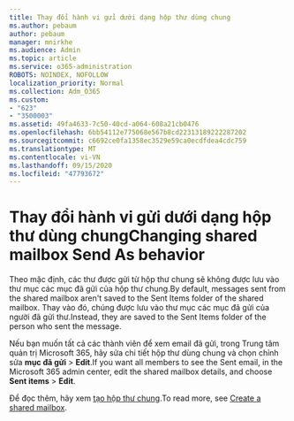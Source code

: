 ```yaml
---
title: Thay đổi hành vi gửi dưới dạng hộp thư dùng chung
ms.author: pebaum
author: pebaum
manager: mnirkhe
ms.audience: Admin
ms.topic: article
ms.service: o365-administration
ROBOTS: NOINDEX, NOFOLLOW
localization_priority: Normal
ms.collection: Adm_O365
ms.custom:
- "623"
- "3500003"
ms.assetid: 49fa4633-7c50-40cd-a064-608a21cb0476
ms.openlocfilehash: 6bb54112e775068e567b8cd22313189222287202
ms.sourcegitcommit: c6692ce0fa1358ec3529e59ca0ecdfdea4cdc759
ms.translationtype: MT
ms.contentlocale: vi-VN
ms.lasthandoff: 09/15/2020
ms.locfileid: "47793672"
---
```

# <a name="changing-shared-mailbox-send-as-behavior"></a><span data-ttu-id="d0b91-102">Thay đổi hành vi gửi dưới dạng hộp thư dùng chung</span><span class="sxs-lookup"><span data-stu-id="d0b91-102">Changing shared mailbox Send As behavior</span></span>

<span data-ttu-id="d0b91-103">Theo mặc định, các thư được gửi từ hộp thư chung sẽ không được lưu vào thư mục các mục đã gửi của hộp thư chung.</span><span class="sxs-lookup"><span data-stu-id="d0b91-103">By default, messages sent from the shared mailbox aren't saved to the Sent Items folder of the shared mailbox.</span></span> <span data-ttu-id="d0b91-104">Thay vào đó, chúng được lưu vào thư mục các mục đã gửi của người đã gửi thư.</span><span class="sxs-lookup"><span data-stu-id="d0b91-104">Instead, they are saved to the Sent Items folder of the person who sent the message.</span></span>
  
<span data-ttu-id="d0b91-105">Nếu bạn muốn tất cả các thành viên để xem email đã gửi, trong Trung tâm quản trị Microsoft 365, hãy sửa chi tiết hộp thư dùng chung và chọn chỉnh sửa **mục đã gửi** \> **Edit**.</span><span class="sxs-lookup"><span data-stu-id="d0b91-105">If you want all members to see the Sent email, in the Microsoft 365 admin center, edit the shared mailbox details, and choose **Sent items** \> **Edit**.</span></span>
  
<span data-ttu-id="d0b91-106">Để đọc thêm, hãy xem [tạo hộp thư chung](https://docs.microsoft.com/microsoft-365/admin/email/create-a-shared-mailbox).</span><span class="sxs-lookup"><span data-stu-id="d0b91-106">To read more, see [Create a shared mailbox](https://docs.microsoft.com/microsoft-365/admin/email/create-a-shared-mailbox).</span></span>
  